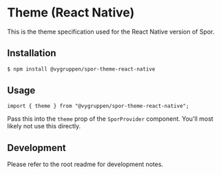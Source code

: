 # Theme (React Native)

This is the theme specification used for the React Native version of Spor.

## Installation

```bash
$ npm install @vygruppen/spor-theme-react-native
```

## Usage

```tsx
import { theme } from "@vygruppen/spor-theme-react-native";
```

Pass this into the `theme` prop of the `SporProvider` component. You'll most likely not use this directly.

## Development

Please refer to the root readme for development notes.
